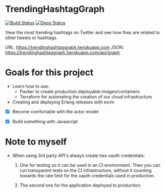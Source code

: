 # TrendingHashtagGraph
[![Build Status](https://travis-ci.org/robinsjdotcom/TrendingHashtagGraph.svg?branch=master)](https://travis-ci.org/robinsjdotcom/TrendingHashtagGraph)
[![Deps Status](https://beta.hexfaktor.org/badge/all/github/robinsjdotcom/TrendingHashtagGraph.svg)](https://beta.hexfaktor.org/github/robinsjdotcom/TrendingHashtagGraph)

View the most trending hashtags on Twitter and see how they are related to other tweets or hashtags.

URL: https://trendinghashtaggraph.herokuapp.com
JSON: https://trendinghashtaggraph.herokuapp.com/api/graph


# Goals for this project

- Learn how to use:
  - Packer to create production deployable images/containers
  - Terraform for automating the creation of our cloud infrastructure
- Creating and deploying Erlang releases with exrm
- [x] Become comfortable with the actor model
- [x] Build something with Javascript


# Note to myself

- When using 3rd party API's always create two oauth credentials:

  1. One for testing so it can be used in an CI environment. Then you can run transparent tests on the CI infrastructure, without it counting towards the rate limit for the oauth credentials used in production.

  2. The second one for the application deployed to production.
